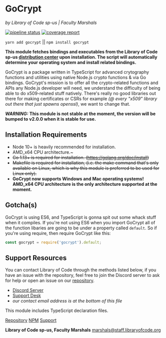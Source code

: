 # GoCrypt
*by Library of Code sp-us | Faculty Marshals*

[![pipeline status](https://gitlab.libraryofcode.org/engineering/gocrypt/badges/master/pipeline.svg)](https://gitlab.libraryofcode.org/engineering/gocrypt/commits/master) [![coverage report](https://gitlab.libraryofcode.org/engineering/gocrypt/badges/master/coverage.svg)](https://gitlab.libraryofcode.org/engineering/gocrypt/commits/master)

`yarn add gocrypt` || `npm install gocrypt`

**This module fetches bindings and executables from the Library of Code sp-us [distribution center](https://bin.libraryofcode.org) upon installation. The script will automatically determine your operating system and install related bindings.**

GoCrypt is a package written in TypeScript for advanced crytography functions and utilities using
native Node.js crypto functions & via Go bindings.
GoCrypt's mission is to offer all the crypto-related functions and APIs any Node.js developer will need, we understand the difficulty of being able to do x509-related stuff natively. There's really no good libraries out there for making certificates or CSRs for example *(@ every "x509" library out there that just spawns openssl)*, we want to change that.

***WARNING:*** **This module is __not__ stable at the moment, the version will be bumped to v2.0.0 when it is stable for use.**

## Installation Requirements

- Node 10+ is heavily recommended for installation. 
- AMD_x64 CPU architecture.~
- ~~Go 1.13+ is required for installation. (https://golang.org/doc/install)~~
- ~~Makefile is required for installation, (i.e. the make command that's only available on Linux, which is why this module is preferred to be used for Linux only).~~
- **GoCrypt now supports Windows and Mac operating systems! AMD_x64 CPU architecture is the only architecture supported at the moment.**

## Gotcha(s)

GoCrypt is using ES6, and TypeScript is gonna spit out some whack stuff when it compiles. If you're not using ES6 when you import GoCrypt all of the function libaries are going to be under a property called `default`. So if you're using require, then require GoCrypt like this:
```js
const gocrypt = require('gocrypt').default;
```


## Support Resources
You can contact Library of Code through the methods listed below, if you have an issue with the repository, feel free to join the Discord server to ask for help or open an issue on our [repository](https://gitlab.libraryofcode.org/engineering/gocrypt).
- [Discord Server](https://discord.gg/F4ztpQh)
- [Support Desk](https://support.libraryofcode.org/)
- *our contact email address is at the bottom of this file*

This module includes TypeScript declaration files.


[Repository](https://gitlab.libraryofcode.org/engineering/gocrypt) 
[NPM](https://npmjs.com/package/gocrypt) 
[Support](https://support.libraryofcode.org) 

**Library of Code sp-us, Faculty Marshals** <marshals@staff.libraryofcode.org>
